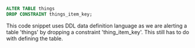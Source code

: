 ```sql
ALTER TABLE things
DROP CONSTRAINT things_item_key;
```

This code snippet uses DDL data definition language as we are alerting a table 'things' by dropping a constraint 'thing_item_key'. This still has to do with defining the table.
